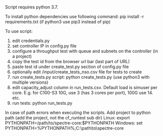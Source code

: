 Script requires python 3.7.

To install python dependencies use following command:
pip install -r requirements.txt
(if python3 use pip3 instead of pip)

To use script:
1. edit credentials.py
2. set controller IP in config.py file
3. configure a throughput test with queue and subnets on the controller (in a project)
4. copy the test id from the browser url bar (last part of URL)
5. paste test id under create_test.py section of config.py file
6. optionally edit /input/create_tests_nso.csv file for tests to create
7. run create_tests.py script: python create_tests.py (use python3 with multiple versions)
8. edit capacity_adjust column in run_tests.csv. Default load is simuser per core.
   E.g. for C100-S3 10G, use 3 (has 3 cores per port), 100G use 14. etc.
9. run tests: python run_tests.py

In case of path errors when executing the scripts.
Add project to python path (add the project, not the cf_runtest sub dir)
Linux: export PYTHONPATH=/path/to/spectre-core:$PYTHONPATH
Windows: set PYTHONPATH=%PYTHONPATH%;C:\path\to\spectre-core
